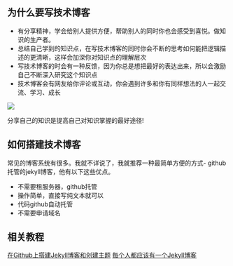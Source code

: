 ## 为什么要写技术博客

-	有分享精神，学会给别人提供方便，帮助别人的同时你也会感受到喜悦。做知识的生产者。
-	总结自己学到的知识点，在写技术博客的同时你会不断的思考如何能把逻辑描述的更清晰，这样会加深你对知识点的理解层次
-	写技术博客的时会有一种反馈，因为你总是想把最好的表达出来，所以会激励自己不断深入研究这个知识点
-	技术博客会有网友给你评论或互动，你会遇到许多和你有同样想法的人一起交流、学习、成长

![](https://pic1.zhimg.com/90a98144c7ba399f19f5aece2838327c_b.png)

分享自己的知识是提高自己对知识掌握的最好途径!

## 如何搭建技术博客

常见的博客系统有很多。我就不详说了，我就推荐一种最简单方便的方式- github托管的jekyll博客，他有以下这些优点。

-	不需要租服务器，github托管
-	操作简单，直接写纯文本就可以
-	代码github自动托管
-	不需要申请域名

## 相关教程

[在Github上搭建Jekyll博客和创建主题](http://liuyanwei.jumppo.com/2014/02/12/how-to-deploy-a-blog-on-github-by-jekyll.html)
[每个人都应该有一个Jekyll博客](http://www.cellier.me/2015/01/04/jekyll%E6%90%AD%E5%BB%BA%E5%8D%9A%E5%AE%A2%E6%95%99%E7%A8%8B/?utm_source=tuicool&utm_medium=referral)

